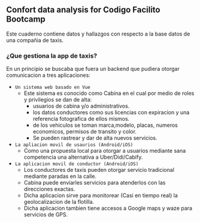 ## Confort data analysis for Codigo Facilito Bootcamp

Este cuaderno contiene datos y hallazgos con respecto a la base datos de una compañia de taxis.


### ¿Que gestiona la app de taxis?

En un principio se buscaba que fuera un backend que pudiera otorgar comunicacion a tres aplicaciones:
- `Un sistema web basado en Vue`
    - Este sistema es conocido como Cabina en el cual por medio de roles y privilegios se dan de alta:
        - usuarios de cabina y/o administrativos.
        - los datos conductores como sus licencias con expiracion y una referencia fotografica de ellos mismos.
        - de los vehiculos se toman marca,modelo, placas, numeros economicos, permisos de transito y color.
        - Se pueden rastrear y dar de alta nuevos servicios.
- `La apliacion movil de usaurios (Android/iOS)`
    - Como una propuesta local para otorgar a usuarios mediante sana competencia una alternativa a Uber/Didi/Cabify.
- `La aplicacion movil de conductor (Android/iOS)`
    - Los conductores de taxis pueden otorgar servicio tradicional mediante paradas en la calle.
    - Cabina puede enviarles servicios para atenderlos con las direcciones exactas.
    - Dicha aplicacion sirve para monitorear (Casi en tiempo real) la geolocalizacion de la flotilla.
    - Dicha aplicacion tambien tiene accesos a Google maps y waze para servicios de GPS.